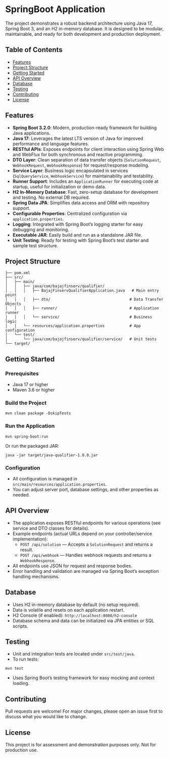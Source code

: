 # SpringBoot Application

The project demonstrates a robust backend architecture using Java 17, Spring Boot 3, and an H2 in-memory database. It is designed to be modular, maintainable, and ready for both development and production deployment.

## Table of Contents
- [Features](#features)
- [Project Structure](#project-structure)
- [Getting Started](#getting-started)
- [API Overview](#api-overview)
- [Database](#database)
- [Testing](#testing)
- [Contributing](#contributing)
- [License](#license)

## Features
- **Spring Boot 3.2.0**: Modern, production-ready framework for building Java applications.
- **Java 17**: Leverages the latest LTS version of Java for improved performance and language features.
- **RESTful APIs**: Exposes endpoints for client interaction using Spring Web and WebFlux for both synchronous and reactive programming.
- **DTO Layer**: Clean separation of data transfer objects (`SolutionRequest`, `WebhookRequest`, `WebhookResponse`) for request/response modeling.
- **Service Layer**: Business logic encapsulated in services (`SqlQueryService`, `WebhookService`) for maintainability and testability.
- **Runner Support**: Includes an `ApplicationRunner` for executing code at startup, useful for initialization or demo data.
- **H2 In-Memory Database**: Fast, zero-setup database for development and testing. No external DB required.
- **Spring Data JPA**: Simplifies data access and ORM with repository support.
- **Configurable Properties**: Centralized configuration via `application.properties`.
- **Logging**: Integrated with Spring Boot’s logging starter for easy debugging and monitoring.
- **Executable JAR**: Easily build and run as a standalone JAR file.
- **Unit Testing**: Ready for testing with Spring Boot’s test starter and sample test structure.

## Project Structure
```
├── pom.xml
├── src/
│   ├── main/
│   │   ├── java/com/bajajfinserv/qualifier/
│   │   │   ├── BajajFinservQualifierApplication.java   # Main entry point
│   │   │   ├── dto/                                   # Data Transfer Objects
│   │   │   ├── runner/                                # Application runner
│   │   │   └── service/                               # Business logic
│   │   └── resources/application.properties           # App configuration
│   └── test/
│       └── java/com/bajajfinserv/qualifier/service/   # Unit tests
└── target/
```

## Getting Started

### Prerequisites
- Java 17 or higher
- Maven 3.6 or higher

### Build the Project
```
mvn clean package -DskipTests
```

### Run the Application
```
mvn spring-boot:run
```
Or run the packaged JAR:
```
java -jar target/java-qualifier-1.0.0.jar
```

### Configuration
- All configuration is managed in `src/main/resources/application.properties`.
- You can adjust server port, database settings, and other properties as needed.

## API Overview
- The application exposes RESTful endpoints for various operations (see service and DTO classes for details).
- Example endpoints (actual URLs depend on your controller/service implementation):
	- `POST /api/solution` — Accepts a `SolutionRequest` and returns a result.
	- `POST /api/webhook` — Handles webhook requests and returns a `WebhookResponse`.
- All endpoints use JSON for request and response bodies.
- Error handling and validation are managed via Spring Boot’s exception handling mechanisms.

## Database
- Uses H2 in-memory database by default (no setup required).
- Data is volatile and resets on each application restart.
- H2 Console (if enabled): `http://localhost:8080/h2-console`
- Database schema and data can be initialized via JPA entities or SQL scripts.

## Testing
- Unit and integration tests are located under `src/test/java`.
- To run tests:
```
mvn test
```
- Uses Spring Boot’s testing framework for easy mocking and context loading.

## Contributing
Pull requests are welcome! For major changes, please open an issue first to discuss what you would like to change.

## License
This project is for assessment and demonstration purposes only. Not for production use.
